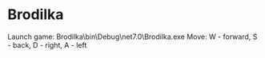 # Brodilka

Launch game: Brodilka\bin\Debug\net7.0\Brodilka.exe
Move: W - forward, S - back, D - right, A - left
